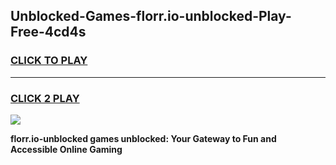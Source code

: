 
## Unblocked-Games-florr.io-unblocked-Play-Free-4cd4s
<h3>
<a href="https://premium76.site?title=florr.io-unblocked&ref=19M">CLICK TO PLAY</a></h3>
<hr>

<h3>
<a href="https://premium76.site?title=florr.io-unblocked&ref=19M">CLICK 2 PLAY</a>
  
</h3>

<a href="https://premium76.site?title=florr.io-unblocked&ref=19M"><img src="https://clearcache.store/games.png"></a>


**florr.io-unblocked games unblocked: Your Gateway to Fun and Accessible Online Gaming**
